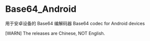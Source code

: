 # Base64_Android
用于安卓设备的 Base64 编解码器
Base64 codec for Android devices

[WARN] The releases are Chinese, NOT English.
